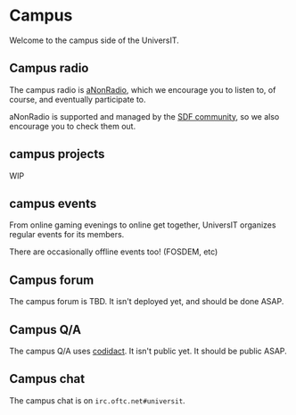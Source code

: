Campus
======

Welcome to the campus side of the UniversIT.

Campus radio
------------

The campus radio is [aNonRadio](https://anonradio.net/),
which we encourage you to listen to, of course, and
eventually participate to.

aNonRadio is supported and managed by the [SDF
community](https://sdf.org/), so we also encourage you to
check them out.

campus projects
---------------

WIP

campus events
-------------

From online gaming evenings to online get together,
UniversIT organizes regular events for its members.

There are occasionally offline events too! (FOSDEM, etc)

Campus forum
------------

The campus forum is TBD. It isn't deployed yet, and should be done ASAP.

Campus Q/A
----------

The campus Q/A uses [codidact](https://www.codidact.com/). It isn't public yet. It should be public ASAP.

Campus chat
-----------

The campus chat is on `irc.oftc.net#universit`.
